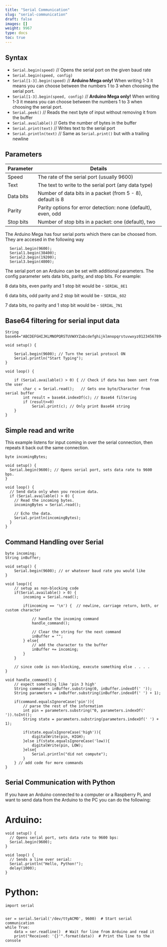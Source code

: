 ```yaml
---
title: "Serial Communication"
slug: "serial-communication"
draft: false
images: []
weight: 9967
type: docs
toc: true
---
```


## Syntax
- `Serial.begin(speed)` // Opens the serial port on the given baud rate
- `Serial.begin(speed, config)`
- `Serial[1-3].begin(speed)` // **Arduino Mega only!** When writing 1-3 it means you can choose between the numbers 1 to 3 when choosing the serial port. 
- `Serial[1-3].begin(speed, config)` // **Arduino Mega only!** When writing 1-3 it means you can choose between the numbers 1 to 3 when choosing the serial port. 
- `Serial.peek()` // Reads the next byte of input without removing it from the buffer
- `Serial.available()` // Gets the number of bytes in the buffer
- `Serial.print(text)` // Writes text to the serial port
- `Serial.println(text)` // Same as `Serial.print()` but with a trailing newline


## Parameters
| Parameter | Details |
| --------- | ------- |
| Speed     | The rate of the serial port (usually 9600) |
| Text      | The text to write to the serial port (any data type) |
| Data bits | Number of data bits in a packet (from 5 - 8), default is 8 |
| Parity    | Parity options for error detection: none (default), even, odd |
| Stop bits | Number of stop bits in a packet: one (default), two |

The Arduino Mega has four serial ports which there can be choosed from. They are accesed in the following way

      Serial.begin(9600);
      Serial1.begin(38400);
      Serial2.begin(19200);
      Serial3.begin(4800);


The serial port on an Arduino can be set with additional parameters. The config parameter sets data bits, parity, and stop bits. For example:


8 data bits, even parity and 1 stop bit would be - `SERIAL_8E1`

6 data bits, odd parity and 2 stop bit would be - `SERIAL_6O2`

7 data bits, no parity and 1 stop bit would be - `SERIAL_7N1`

## Base64 filtering for serial input data
<!-- language: lang-cpp -->

    String base64="ABCDEFGHIJKLMNOPQRSTUVWXYZabcdefghijklmnopqrstuvwxyz0123456789+/=";

    void setup() {

        Serial.begin(9600); // Turn the serial protocol ON
        Serial.println("Start Typing");
    }

    void loop() {

        if (Serial.available() > 0) { // Check if data has been sent from the user
            char c = Serial.read();   // Gets one byte/Character from serial buffer
            int result = base64.indexOf(c); // Base64 filtering
            if (result>=0)
                Serial.print(c); // Only print Base64 string
        }
    }



## Simple read and write
This example listens for input coming in over the serial connection, then repeats it back out the same connection.

<!-- language: lang-cpp -->

    byte incomingBytes;

    void setup() {                
      Serial.begin(9600); // Opens serial port, sets data rate to 9600 bps.
    }
    
    void loop() {
      // Send data only when you receive data.
      if (Serial.available() > 0) {
        // Read the incoming bytes.
        incomingBytes = Serial.read();

        // Echo the data.
        Serial.println(incomingBytes);
      }
    }

## Command Handling over Serial
<!-- language: lang-cpp -->

    byte incoming;
    String inBuffer;

    void setup() {
        Serial.begin(9600); // or whatever baud rate you would like
    }
    
    void loop(){
        // setup as non-blocking code
        if(Serial.available() > 0) {
            incoming = Serial.read();
            
            if(incoming == '\n') {  // newline, carriage return, both, or custom character
            
                // handle the incoming command
                handle_command();

                // Clear the string for the next command
                inBuffer = "";
            } else{
                // add the character to the buffer
                inBuffer += incoming;
            }
        }

        // since code is non-blocking, execute something else . . . .
    }

    void handle_command() {
        // expect something like 'pin 3 high'
        String command = inBuffer.substring(0, inBuffer.indexOf(' '));
        String parameters = inBuffer.substring(inBuffer.indexOf(' ') + 1);
        
        if(command.equalsIgnoreCase('pin')){
            // parse the rest of the information
            int pin = parameters.substring("0, parameters.indexOf(' ')).toInt();
            String state = parameters.substring(parameters.indexOf(' ') + 1);

            if(state.equalsIgnoreCase('high')){
                digitalWrite(pin, HIGH);
            }else if(state.equalsIgnoreCase('low)){
                digitalWrite(pin, LOW);
            }else{
                Serial.println("did not compute");
            }
        } // add code for more commands 
    }

## Serial Communication with Python
If you have an Arduino connected to a computer or a Raspberry Pi, and want to send data from the Arduino to the PC you can do the following:

# Arduino:

<!-- language: c++ -->
    void setup() {
      // Opens serial port, sets data rate to 9600 bps:
      Serial.begin(9600);
    }
    
    void loop() {
      // Sends a line over serial:
      Serial.println("Hello, Python!");
      delay(1000);
    }

# Python:

<!-- language: python -->

    import serial
    
    
    ser = serial.Serial('/dev/ttyACM0', 9600)  # Start serial communication
    while True:
        data = ser.readline()  # Wait for line from Arduino and read it
        print("Received: '{}'".format(data))  # Print the line to the console



